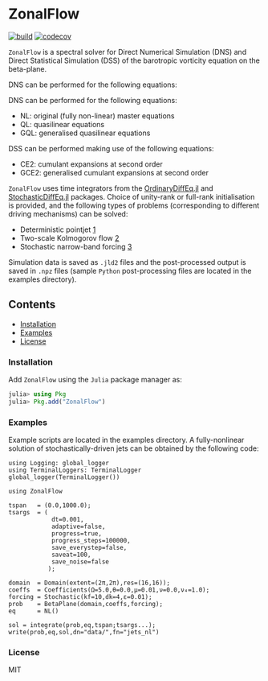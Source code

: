 # ZonalFlow
[![build](https://github.com/gvn22/ZonalFlow.jl/actions/workflows/ci.yml/badge.svg?event=push)](https://github.com/gvn22/ZonalFlow.jl/actions/workflows/ci.yml)
[![codecov](https://codecov.io/gh/gvn22/ZonalFlow.jl/branch/master/graph/badge.svg)](https://codecov.io/gh/gvn22/ZonalFlow.jl)

`ZonalFlow` is a spectral solver for Direct Numerical Simulation (DNS) and Direct Statistical Simulation (DSS) of the barotropic vorticity equation on the beta-plane.

DNS can be performed for the following equations:

DNS can be performed for the following equations:

- NL: original (fully non-linear) master equations
- QL: quasilinear equations
- GQL: generalised quasilinear equations

DSS can be performed making use of the following equations:

- CE2: cumulant expansions at second order
- GCE2: generalised cumulant expansions at second order

`ZonalFlow` uses time integrators from the [OrdinaryDiffEq.jl](https://github.com/SciML/OrdinaryDiffEq.jl) and [StochasticDiffEq.jl](https://github.com/SciML/StochasticDiffEq.jl) packages. Choice of unity-rank or full-rank initialisation is provided, and the following types of problems (corresponding to different driving mechanisms) can be solved:

* Deterministic pointjet [1](https://journals.ametsoc.org/view/journals/atsc/65/6/2007jas2510.1.xml)
* Two-scale Kolmogorov flow [2](https://aip.scitation.org/doi/10.1063/1.5004683)
* Stochastic narrow-band forcing [3](https://journals.ametsoc.org/view/journals/atsc/73/5/jas-d-15-0288.1.xml)

Simulation data is saved as `.jld2` files and the post-processed output is saved in `.npz` files (sample `Python` post-processing files are located in the examples directory).

## Contents
* [Installation](#installation-instructions)
* [Examples](#example-simulation-script)
* [License](#license)

### Installation
Add `ZonalFlow` using the `Julia` package manager as:

```julia
julia> using Pkg
julia> Pkg.add("ZonalFlow")
```

### Examples

Example scripts are located in the examples directory. A fully-nonlinear solution of stochastically-driven jets can be obtained by the following code:

```
using Logging: global_logger
using TerminalLoggers: TerminalLogger
global_logger(TerminalLogger())

using ZonalFlow

tspan   = (0.0,1000.0);
tsargs  = (
            dt=0.001,
            adaptive=false,
            progress=true,
            progress_steps=100000,
            save_everystep=false,
            saveat=100,
            save_noise=false
           );

domain  = Domain(extent=(2π,2π),res=(16,16));
coeffs  = Coefficients(Ω=5.0,θ=0.0,μ=0.01,ν=0.0,ν₄=1.0);
forcing = Stochastic(kf=10,dk=4,ε=0.01);
prob    = BetaPlane(domain,coeffs,forcing);
eq      = NL()

sol = integrate(prob,eq,tspan;tsargs...);
write(prob,eq,sol,dn="data/",fn="jets_nl")
```

### License
MIT
